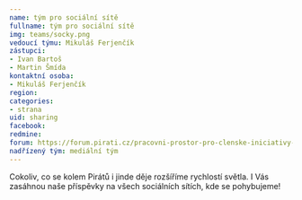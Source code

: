 ```yaml
---
name: tým pro sociální sítě
fullname: tým pro sociální sítě
img: teams/socky.png
vedoucí týmu: Mikuláš Ferjenčík
zástupci:
- Ivan Bartoš
- Martin Šmída
kontaktní osoba:
- Mikuláš Ferjenčík
region:
categories:
- strana
uid: sharing
facebook:
redmine:
forum: https://forum.pirati.cz/pracovni-prostor-pro-clenske-iniciativy-f632/social-media-tym-t36174.html
nadřízený tým: mediální tým
---
```


Cokoliv, co se kolem Pirátů i jinde děje rozšíříme rychlostí světla. I Vás zasáhnou naše příspěvky na všech sociálních sítích, kde se pohybujeme!
